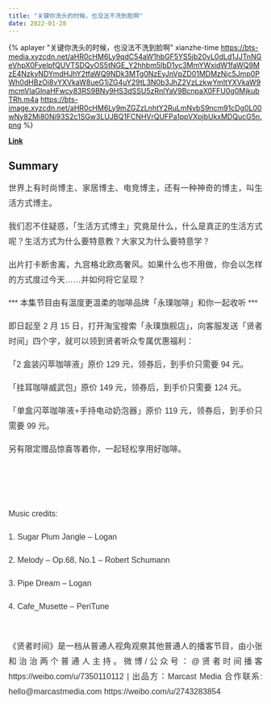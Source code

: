 ```yaml
---
title: "关键你洗头的时候，也没法不洗到脸啊"
date: 2022-01-28
---
```


{% aplayer "关键你洗头的时候，也没法不洗到脸啊" xianzhe-time  https://bts-media.xyzcdn.net/aHR0cHM6Ly9qdC54aW1hbGF5YS5jb20vL0dLd1JJTnNGeVhpX0FyelpfQUVTSDQyOS5tNGE_Y2hhbm5lbD1yc3MmYWxidW1faWQ9MzE4NzkyNDYmdHJhY2tfaWQ9NDk3MTg0NzEyJnVpZD01MDMzNjc5Jmp0PWh0dHBzOi8vYXVkaW8ueG1jZG4uY29tL3N0b3JhZ2VzLzkwYmItYXVkaW9mcmVlaGlnaHFwcy83RS9BNy9HS3dSSU5zRnlYaV9BcnpaX0FFU0g0MjkubTRh.m4a https://bts-image.xyzcdn.net/aHR0cHM6Ly9mZGZzLnhtY2RuLmNvbS9ncm91cDg0L00wNy82Mi80Ni93S2c1SGw3LUJBQ1FCNHVrQUFPa1ppVXpjbUkxMDQucG5n.png %}

**[Link](https://www.xiaoyuzhoufm.com/episode/61f3b7ee1b0bffaee3472404)**

## Summary
<p style="color: #333333; font-weight: normal; font-size: 16px; line-height: 30px; font-family: Helvetica, Arial, sans-serif; text-align: justify;">世界上有时尚博主、家居博主、电竞博主，还有一种神奇的博主，叫生活方式博主。</p><p style="color: #333333; font-weight: normal; font-size: 16px; line-height: 30px; font-family: Helvetica, Arial, sans-serif; text-align: justify;">我们忍不住疑惑，「生活方式博主」究竟是什么，什么是真正的生活方式呢？生活方式为什么要特意教？大家又为什么要特意学？</p><p style="color: #333333; font-weight: normal; font-size: 16px; line-height: 30px; font-family: Helvetica, Arial, sans-serif; text-align: justify;">出片打卡断舍离，九宫格北欧高奢风。如果什么也不用做，你会以怎样的方式度过今天……并如何将它呈现？</p><p style="color: #333333; font-weight: normal; font-size: 16px; line-height: 30px; font-family: Helvetica, Arial, sans-serif; text-align: justify;">*** 本集节目由有温度更温柔的咖啡品牌「永璞咖啡」和你一起收听 ***</p><p style="color: #333333; font-weight: normal; font-size: 16px; line-height: 30px; font-family: Helvetica, Arial, sans-serif; text-align: justify;">即日起至 2 月 15 日，打开淘宝搜索「永璞旗舰店」，向客服发送「贤者时间」四个字，就可以领到贤者听众专属优惠福利：</p><p style="color: #333333; font-weight: normal; font-size: 16px; line-height: 30px; font-family: Helvetica, Arial, sans-serif; text-align: justify;">「2 盒装闪萃咖啡液」原价 129 元，领券后，到手价只需要 94 元。</p><p style="color: #333333; font-weight: normal; font-size: 16px; line-height: 30px; font-family: Helvetica, Arial, sans-serif; text-align: justify;">「挂耳咖啡威武包」原价 149 元，领券后，到手价只需要 124 元。</p><p style="color: #333333; font-weight: normal; font-size: 16px; line-height: 30px; font-family: Helvetica, Arial, sans-serif; text-align: justify;">「单盒闪萃咖啡液+手持电动奶泡器」原价 119 元，领券后，到手价只需要 99 元。</p><p style="color: #333333; font-weight: normal; font-size: 16px; line-height: 30px; font-family: Helvetica, Arial, sans-serif; text-align: justify;">另有限定赠品惊喜等着你，一起轻松享用好咖啡。</p><span><br /></span><p style="color: #333333; font-weight: normal; font-size: 16px; line-height: 30px; font-family: Helvetica, Arial, sans-serif; text-align: justify;"><img alt="" src="http://imagev2.xmcdn.com/storages/da0a-audiofreehighqps/86/EA/GKwRIJEFyXoHAA2rhgESH_HP.png!op_type=4&amp;device_type=ios&amp;upload_type=attachment&amp;name=mobile_large" /><br /></p><span><br /></span><p style="color: #333333; font-weight: normal; font-size: 16px; line-height: 30px; font-family: Helvetica, Arial, sans-serif; text-align: justify;">Music credits:</p><p style="color: #333333; font-weight: normal; font-size: 16px; line-height: 30px; font-family: Helvetica, Arial, sans-serif; text-align: justify;">1. Sugar Plum Jangle – Logan</p><p style="color: #333333; font-weight: normal; font-size: 16px; line-height: 30px; font-family: Helvetica, Arial, sans-serif; text-align: justify;">2. Melody – Op.68, No.1 – Robert Schumann</p><p style="color: #333333; font-weight: normal; font-size: 16px; line-height: 30px; font-family: Helvetica, Arial, sans-serif; text-align: justify;">3. Pipe Dream – Logan</p><p style="color: #333333; font-weight: normal; font-size: 16px; line-height: 30px; font-family: Helvetica, Arial, sans-serif; text-align: justify;">4. Cafe_Musette – PeriTune</p><span><br /></span><p style="color: #333333; font-weight: normal; font-size: 16px; line-height: 30px; font-family: Helvetica, Arial, sans-serif; text-align: justify;">《贤者时间》是一档从普通人视角观察其他普通人的播客节目，由小张和治治两个普通人主持。微博/公众号：@贤者时间播客 https://weibo.com/u/7350110112 | 出品方：Marcast Media 合作联系: hello@marcastmedia.com https://weibo.com/u/2743283854</p>
    